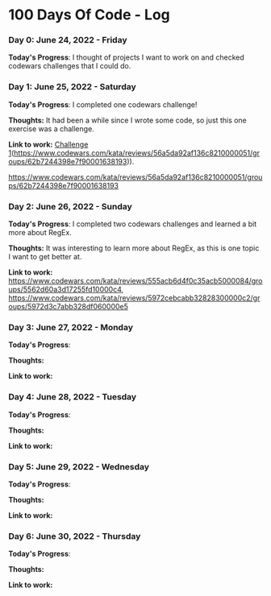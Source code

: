 # 100 Days Of Code - Log

### Day 0: June 24, 2022 - Friday


**Today's Progress**: I thought of projects I want to work on and checked codewars challenges that I could do.

### Day 1: June 25, 2022 - Saturday


**Today's Progress**: I completed one codewars challenge!

**Thoughts:** It had been a while since I wrote some code, so just this one exercise was a challenge.

**Link to work:** [Challenge 1]([https://pages.github.com/)(https://www.codewars.com/kata/reviews/56a5da92af136c8210000051/groups/62b7244398e7f90001638193)).


https://www.codewars.com/kata/reviews/56a5da92af136c8210000051/groups/62b7244398e7f90001638193

### Day 2: June 26, 2022 - Sunday


**Today's Progress**: I completed two codewars challenges and learned a bit more about RegEx.  

**Thoughts:** It was interesting to learn more about RegEx, as this is one topic I want to get better at. 

**Link to work:** https://www.codewars.com/kata/reviews/555acb6d4f0c35acb5000084/groups/5562d60a3d17255fd10000c4, https://www.codewars.com/kata/reviews/5972cebcabb32828300000c2/groups/5972d3c7abb328df060000e5 

### Day 3: June 27, 2022 - Monday


**Today's Progress**:

**Thoughts:**

**Link to work:**


### Day 4: June 28, 2022 - Tuesday


**Today's Progress**:

**Thoughts:**

**Link to work:**

### Day 5: June 29, 2022 - Wednesday


**Today's Progress**:

**Thoughts:**

**Link to work:**

### Day 6: June 30, 2022 - Thursday


**Today's Progress**:

**Thoughts:**

**Link to work:**
